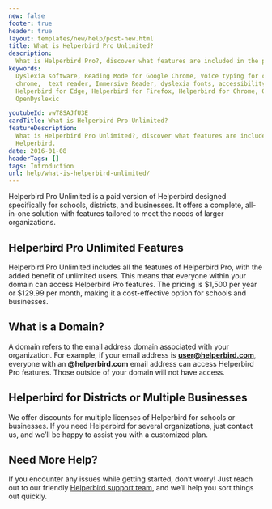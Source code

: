 ```yaml
---
new: false
footer: true
header: true
layout: templates/new/help/post-new.html
title: What is Helperbird Pro Unlimited?
description:
  What is Helperbird Pro?, discover what features are included in the paid version of Helperbird.
keywords:
  Dyslexia software, Reading Mode for Google Chrome, Voice typing for chrome, Text to speech for
  chrome,  text reader, Immersive Reader, dyslexia fonts, accessibility software, dyslexia software,
  Helperbird for Edge, Helperbird for Firefox, Helperbird for Chrome, Opendyslexic for Chrome,
  OpenDyslexic

youtubeId: vwT8SAJfU3E
cardTitle: What is Helperbird Pro Unlimited?
featureDescription:
  What is Helperbird Pro Unlimited?, discover what features are included in the paid version of
  Helperbird.
date: 2016-01-08
headerTags: []
tags: Introduction
url: help/what-is-helperbird-unlimited/
---
```



Helperbird Pro Unlimited is a paid version of Helperbird designed specifically for schools, districts, and businesses. It offers a complete, all-in-one solution with features tailored to meet the needs of larger organizations.

## Helperbird Pro Unlimited Features

Helperbird Pro Unlimited includes all the features of Helperbird Pro, with the added benefit of unlimited users. This means that everyone within your domain can access Helperbird Pro features. The pricing is $1,500 per year or $129.99 per month, making it a cost-effective option for schools and businesses.

## What is a Domain?

A domain refers to the email address domain associated with your organization. For example, if your email address is **user@helperbird.com**, everyone with an **@helperbird.com** email address can access Helperbird Pro features. Those outside of your domain will not have access.

## Helperbird for Districts or Multiple Businesses

We offer discounts for multiple licenses of Helperbird for schools or businesses. If you need Helperbird for several organizations, just contact us, and we’ll be happy to assist you with a customized plan.


## Need More Help?

If you encounter any issues while getting started, don’t worry! Just reach out to our friendly [Helperbird support team](/support/), and we’ll help you sort things out quickly.